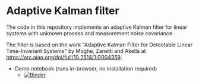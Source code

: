 # Adaptive Kalman filter

The code in this repository implements an adaptive Kalman filter for linear systems with unknown process and measurement noise covariance.

The filter is based on the work "Adaptive Kalman Filter for Detectable Linear Time-Invariant Systems" by Moghe, Zanetti and Akella at https://arc.aiaa.org/doi/full/10.2514/1.G004359.

* Demo notebook (runs in-browser, no installation required)
  * [![Binder](https://mybinder.org/badge_logo.svg)](https://mybinder.org/v2/gh/BenGravell/adaptive_kalman_filter.git/master?filepath=adaptive_kalman_filter_scalar_tiny_plot.ipynb)
